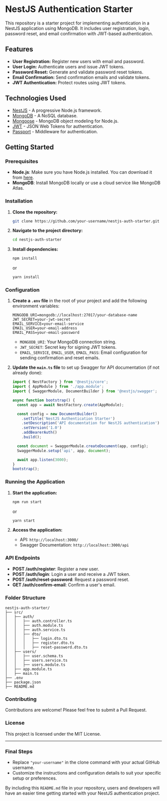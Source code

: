 # NestJS Authentication Starter

This repository is a starter project for implementing authentication in a NestJS application using MongoDB. It includes user registration, login, password reset, and email confirmation with JWT-based authentication.

## Features

- **User Registration:** Register new users with email and password.
- **User Login:** Authenticate users and issue JWT tokens.
- **Password Reset:** Generate and validate password reset tokens.
- **Email Confirmation:** Send confirmation emails and validate tokens.
- **JWT Authentication:** Protect routes using JWT tokens.

## Technologies Used

- [NestJS](https://nestjs.com/) - A progressive Node.js framework.
- [MongoDB](https://www.mongodb.com/) - A NoSQL database.
- [Mongoose](https://mongoosejs.com/) - MongoDB object modeling for Node.js.
- [JWT](https://jwt.io/) - JSON Web Tokens for authentication.
- [Passport](http://www.passportjs.org/) - Middleware for authentication.

## Getting Started

### Prerequisites

- **Node.js**: Make sure you have Node.js installed. You can download it from [here](https://nodejs.org/).
- **MongoDB**: Install MongoDB locally or use a cloud service like MongoDB Atlas.

### Installation

1. **Clone the repository:**

   ```bash
   git clone https://github.com/your-username/nestjs-auth-starter.git
   ```

2. **Navigate to the project directory:**

   ```bash
   cd nestjs-auth-starter
   ```

3. **Install dependencies:**

   ```bash
   npm install
   ```

   or

   ```bash
   yarn install
   ```

### Configuration

1. **Create a `.env` file** in the root of your project and add the following environment variables:

   ```plaintext
   MONGODB_URI=mongodb://localhost:27017/your-database-name
   JWT_SECRET=your-jwt-secret
   EMAIL_SERVICE=your-email-service
   EMAIL_USER=your-email-address
   EMAIL_PASS=your-email-password
   ```

   - `MONGODB_URI`: Your MongoDB connection string.
   - `JWT_SECRET`: Secret key for signing JWT tokens.
   - `EMAIL_SERVICE`, `EMAIL_USER`, `EMAIL_PASS`: Email configuration for sending confirmation and reset emails.

2. **Update the `main.ts` file** to set up Swagger for API documentation (if not already done):

   ```typescript
   import { NestFactory } from '@nestjs/core';
   import { AppModule } from './app.module';
   import { SwaggerModule, DocumentBuilder } from '@nestjs/swagger';

   async function bootstrap() {
     const app = await NestFactory.create(AppModule);

     const config = new DocumentBuilder()
       .setTitle('NestJS Authentication Starter')
       .setDescription('API documentation for NestJS authentication')
       .setVersion('1.0')
       .addBearerAuth()
       .build();

     const document = SwaggerModule.createDocument(app, config);
     SwaggerModule.setup('api', app, document);

     await app.listen(3000);
   }
   bootstrap();
   ```

### Running the Application

1. **Start the application:**

   ```bash
   npm run start
   ```

   or

   ```bash
   yarn start
   ```

2. **Access the application:**

   - API: `http://localhost:3000/`
   - Swagger Documentation: `http://localhost:3000/api`

### API Endpoints

- **POST /auth/register**: Register a new user.
- **POST /auth/login**: Login a user and receive a JWT token.
- **POST /auth/reset-password**: Request a password reset.
- **GET /auth/confirm-email**: Confirm a user's email.

### Folder Structure

```
nestjs-auth-starter/
├── src/
│   ├── auth/
│   │   ├── auth.controller.ts
│   │   ├── auth.module.ts
│   │   ├── auth.service.ts
│   │   ├── dto/
│   │   │   ├── login.dto.ts
│   │   │   ├── register.dto.ts
│   │   │   ├── reset-password.dto.ts
│   ├── users/
│   │   ├── user.schema.ts
│   │   ├── users.service.ts
│   │   ├── users.module.ts
│   ├── app.module.ts
│   ├── main.ts
├── .env
├── package.json
├── README.md
```

### Contributing

Contributions are welcome! Please feel free to submit a Pull Request.

### License

This project is licensed under the MIT License.

---

### Final Steps

- Replace `"your-username"` in the clone command with your actual GitHub username.
- Customize the instructions and configuration details to suit your specific setup or preferences.

By including this `README.md` file in your repository, users and developers will have an easier time getting started with your NestJS authentication project.
